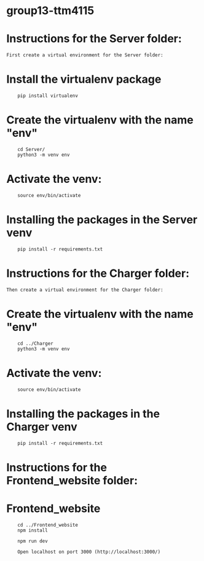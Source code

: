 # group13-ttm4115

# Instructions for the Server folder:

    First create a virtual environment for the Server folder:

# Install the virtualenv package

        pip install virtualenv

# Create the virtualenv with the name "env"

        cd Server/
        python3 -m venv env

# Activate the venv:

        source env/bin/activate

# Installing the packages in the Server venv

        pip install -r requirements.txt

# Instructions for the Charger folder:

    Then create a virtual environment for the Charger folder:

# Create the virtualenv with the name "env"

        cd ../Charger
        python3 -m venv env

# Activate the venv:

        source env/bin/activate

# Installing the packages in the Charger venv

        pip install -r requirements.txt

# Instructions for the Frontend_website folder:

# Frontend_website

        cd ../Frontend_website
        npm install

        npm run dev

        Open localhost on port 3000 (http://localhost:3000/)
